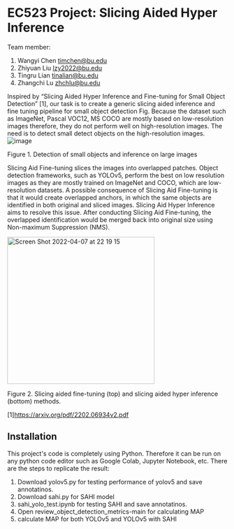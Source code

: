 # EC523 Project: Slicing Aided Hyper Inference

Team member: 
1. Wangyi Chen timchen@bu.edu
2. Zhiyuan Liu lzy2022@bu.edu
3. Tingru Lian tinalian@bu.edu
4. Zhangchi Lu zhchlu@bu.edu


 

Inspired by “Slicing Aided Hyper Inference and Fine-tuning for Small Object Detection” [1], our task is to create a generic slicing aided inference and fine tuning pipeline for small object detection Fig. Because the dataset such as ImageNet, Pascal VOC12, MS COCO are mostly based on low-resolution images therefore, they do not perform well on high-resolution images. The need is to detect small detect objects on the high-resolution images. 
 ![image](https://user-images.githubusercontent.com/90277008/162350186-1f1bba0d-fee3-47a4-abce-a8827cd3d43d.png)

Figure 1. Detection of small objects and inference on large images

Slicing Aid Fine-tuning slices the images into overlapped patches. Object detection frameworks, such as YOLOv5, perform the best on low resolution images as they are mostly trained on ImageNet and COCO, which are low-resolution datasets. A possible consequence of Slicing Aid Fine-tuning is that it would create overlapped anchors, in which the same objects are identified in both original and sliced images. Slicing Aid Hyper Inference aims to resolve this issue. After conducting Slicing Aid Fine-tuning, the overlapped identification would be merged back into original size using Non-maximum Suppression (NMS).

<img width="337" alt="Screen Shot 2022-04-07 at 22 19 15" src="https://user-images.githubusercontent.com/90277008/162350308-c2d8d389-7f50-45e1-8295-1b764142fadc.png">

Figure 2.  Slicing aided fine-tuning (top) and slicing aided hyper inference (bottom) methods.

[1]https://arxiv.org/pdf/2202.06934v2.pdf

## Installation
This project's code is completely using Python. Therefore it can be run on any python code editor such as Google Colab, Jupyter Notebook, etc. 
There are the steps to replicate the result:
1. Download yolov5.py for testing performance of yolov5 and save annotatinos. 
2. Download sahi.py for SAHI model
3. sahi_yolo_test.ipynb for testing SAHI and save annotatinos. 
4. Open review_object_detection_metrics-main for calculating MAP
5. calculate MAP for both YOLOv5 and YOLOv5 with SAHI
